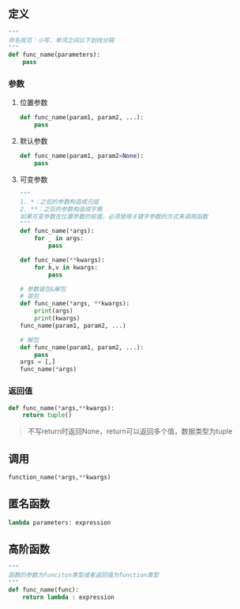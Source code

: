 ## **定义**
```python
"""
命名规范：小写，单词之间以下划线分隔
"""
def func_name(parameters):
    pass
``` 

### **参数**
1. 位置参数
    ```python
    def func_name(param1, param2, ...):
        pass
    ```

2. 默认参数
    ```python
    def func_name(param1, param2=None):
        pass
    ```

3. 可变参数
    ```python
    """
    1. *：之后的参数构造成元组
    2. **：之后的参数构造成字典
    如果可变参数在位置参数的前面，必须使用关键字参数的方式来调用函数
    """
    def func_name(*args):
        for _ in args:
            pass

    def func_name(**kwargs):
        for k,v in kwargs:
            pass
    
    # 参数装包&解包
    # 装包
    def func_name(*args, **kwargs):
        print(args)
        print(kwargs)
    func_name(param1, param2, ...)

    # 解包
    def func_name(param1, param2, ...):
        pass
    args = [,]
    func_name(*args)
    ``` 

### **返回值**
```python
def func_name(*args,**kwargs):
    return tuple()
```
> 不写return时返回None，return可以返回多个值，数据类型为tuple


## **调用**
```python
function_name(*args,**kwargs)
```


## **匿名函数**
```python
lambda parameters: expression
```

## **高阶函数**
```python
"""
函数的参数为funciton类型或者返回值为function类型
"""
def func_name(func):
    return lambda : expression
```